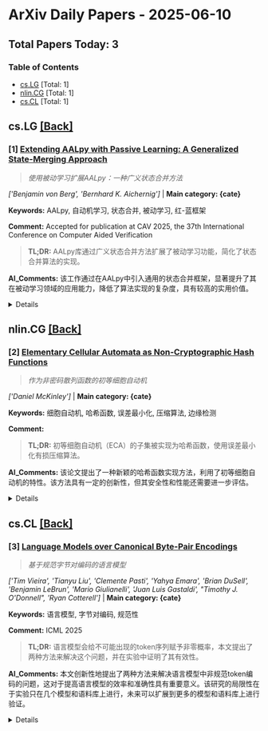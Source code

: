 # ArXiv Daily Papers - 2025-06-10

## Total Papers Today: 3

<div id='toc'></div>

### Table of Contents
- [cs.LG](#cs.LG) [Total: 1]
- [nlin.CG](#nlin.CG) [Total: 1]
- [cs.CL](#cs.CL) [Total: 1]

## <div id='cs.LG'></div> cs.LG [[Back]](#toc)

### [1] [Extending AALpy with Passive Learning: A Generalized State-Merging Approach](http://arxiv.org/pdf/2506.06333v1)
> *使用被动学习扩展AALpy：一种广义状态合并方法*

*['Benjamin von Berg', 'Bernhard K. Aichernig']* | **Main category: {cate}**

**Keywords:** AALpy, 自动机学习, 状态合并, 被动学习, 红-蓝框架

**Comment:** Accepted for publication at CAV 2025, the 37th International
  Conference on Computer Aided Verification

> **TL;DR:** AALpy库通过广义状态合并方法扩展了被动学习功能，简化了状态合并算法的实现。

**AI_Comments:** 该工作通过在AALpy中引入通用的状态合并框架，显著提升了其在被动学习领域的应用能力，降低了算法实现的复杂度，具有较高的实用价值。

<details>
  <summary>Details</summary>

**Motivation:** 扩展AALpy库的功能，使其支持被动自动机学习中重要的状态合并方法。

**Method:** 在AALpy中实现了一个通用的、高度可配置的红-蓝框架状态合并方法，该方法使用通用的内部表示来处理不同类型的自动机。

**Result:** {result}

**Conclusion:** 通过AALpy实现状态合并算法，可以有效降低实现工作量，并促进现有和新型算法的实现。

> **ai_Abstract:** 本文介绍了AALpy库通过实现通用的红-蓝框架状态合并方法来扩展其被动学习功能。该方法利用通用内部表示处理不同类型的自动机，简化了状态合并算法的定义和执行，并通过少量代码实现了现有算法。

> **摘要翻译:** AALpy是一个成熟的开源自动机学习库，使用Python编写，专注于具有IO行为的系统的主动学习。它为不同类型的自动机提供了广泛的最新算法，范围从完全确定性到概率自动机。在这项工作中，我们介绍了最近添加的被动自动机学习领域中一种重要方法的广义实现：红-蓝框架中的状态合并。使用不同自动机类型的通用内部表示允许红-蓝框架的通用和高度可配置的实现。我们描述了如何使用AALpy定义和执行状态合并算法，这主要将状态合并算法的实现工作量减少到兼容性标准和评分的定义。这有助于实现现有和新型算法。特别是，使用AALpy定义文献中的一些现有状态合并算法只需几行代码。

</details>


## <div id='nlin.CG'></div> nlin.CG [[Back]](#toc)

### [2] [Elementary Cellular Automata as Non-Cryptographic Hash Functions](http://arxiv.org/pdf/2506.06551v1)
> *作为非密码散列函数的初等细胞自动机*

*['Daniel McKinley']* | **Main category: {cate}**

**Keywords:** 细胞自动机, 哈希函数, 误差最小化, 压缩算法, 边缘检测

**Comment:** 

> **TL;DR:** 初等细胞自动机（ECA）的子集被实现为哈希函数，使用误差最小化有损压缩算法。

**AI_Comments:** 该论文提出了一种新颖的哈希函数实现方法，利用了初等细胞自动机的特性。该方法具有一定的创新性，但其安全性和性能还需要进一步评估。

<details>
  <summary>Details</summary>

**Motivation:** 探索初等细胞自动机作为哈希函数的潜力。

**Method:** 使用误差最小化有损压缩算法在包裹的4x4邻域单元上实现10个初等细胞自动机（ECA）作为哈希函数。

**Result:** {result}

**Conclusion:** Not mentioned in abstract

> **ai_Abstract:** 本文提出了一种基于初等细胞自动机（ECA）的哈希函数实现方法，该方法利用误差最小化有损压缩算法处理4x4邻域单元。研究结果表明，部分ECA规则具有适用于哈希函数的特性，包括误差最小化、唯一解和高效追溯哈希。

> **摘要翻译:** 将256个初等细胞自动机（ECA）的一个子集中的10个实现为哈希函数，该哈希函数使用在包裹的4x4邻域单元上运行的误差最小化有损压缩算法。处理所有256条规则，发现两组8条规则中的10条规则具有误差最小化和最大化、唯一解、有损逆、高效追溯哈希以及边缘检测应用等属性。该算法与快速傅里叶变换和快速沃尔什-哈达玛变换的嵌套二次幂结构类似，用Java实现，旨在对任何2字节RGB代码位图进行哈希处理。

</details>


## <div id='cs.CL'></div> cs.CL [[Back]](#toc)

### [3] [Language Models over Canonical Byte-Pair Encodings](http://arxiv.org/pdf/2506.07956v1)
> *基于规范字节对编码的语言模型*

*['Tim Vieira', 'Tianyu Liu', 'Clemente Pasti', 'Yahya Emara', 'Brian DuSell', 'Benjamin LeBrun', 'Mario Giulianelli', 'Juan Luis Gastaldi', "Timothy J. O'Donnell", 'Ryan Cotterell']* | **Main category: {cate}**

**Keywords:** 语言模型, 字节对编码, 规范性

**Comment:** ICML 2025

> **TL;DR:** 语言模型会给不可能出现的token序列赋予非零概率，本文提出了两种方法来解决这个问题，并在实验中证明了其有效性。

**AI_Comments:** 本文创新性地提出了两种方法来解决语言模型中非规范token编码的问题，这对于提高语言模型的效率和准确性具有重要意义。该研究的局限性在于实验只在几个模型和语料库上进行，未来可以扩展到更多的模型和语料库上进行验证。

<details>
  <summary>Details</summary>

**Motivation:** 现有的语言模型会给每个字符序列的指数数量的非规范token编码赋予非零概率，这导致概率质量被浪费在不可能出现的输出上。

**Method:** 提出了两种方法来强制执行token级别语言模型中的规范性：(1) 通过条件作用实现规范性，利用测试时推理策略，无需额外训练；(2) 通过构造实现规范性，这是一种保证规范输出的模型参数化，但需要训练。

**Result:** {result}

**Conclusion:** 本文提出了两种方法来强制执行token级别语言模型中的规范性，实验表明修复规范性错误可以提高多个模型和语料库的保留数据的可能性。

> **ai_Abstract:** 本文提出了两种方法来解决语言模型中非规范token编码的问题，这些编码被赋予非零概率，导致概率质量的浪费。这两种方法分别是通过条件作用和通过构造实现规范性。实验结果表明，修复规范性错误可以提高模型的性能。

> **摘要翻译:** 现代语言模型将字符字符串上的概率分布表示为通过确定性分词器（如字节对编码）导出的（较短）token字符串上的分布。虽然这种方法在将语言模型扩展到大型语料库方面非常有效，但其目前的化身具有一个令人担忧的属性：该模型为每个字符字符串的指数数量的非规范token编码分配非零概率——这些token字符串解码为有效的字符字符串，但在确定性分词器下是不可能的（即，无论训练语料库有多大，它们都不会出现在任何训练语料库中）。这种错误分配既是错误的，因为非规范字符串永远不会出现在训练数据中，也是浪费的，将概率质量从合理的输出中转移出去。这些都是可以避免的错误！在这项工作中，我们提出了在token级别语言模型中强制执行规范性的方法，确保只有规范token字符串被分配正概率。我们提出了两种方法：（1）通过条件作用实现规范性，利用测试时推理策略，无需额外训练；（2）通过构造实现规范性，这是一种保证规范输出的模型参数化，但需要训练。我们证明了修复规范性错误可以提高多个模型和语料库的保留数据的可能性。

</details>
